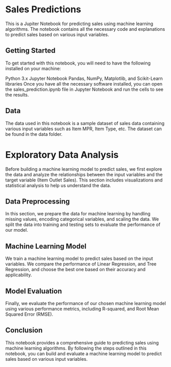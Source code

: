# Sales Predictions
This is a Jupiter Notebook for predicting sales using machine learning algorithms. The notebook contains all the necessary code and explanations to predict sales based on various input variables.

## Getting Started
To get started with this notebook, you will need to have the following installed on your machine:

Python 3.x
Jupyter Notebook
Pandas, NumPy, Matplotlib, and Scikit-Learn libraries
Once you have all the necessary software installed, you can open the sales_prediction.ipynb file in Jupyter Notebook and run the cells to see the results.

## Data
The data used in this notebook is a sample dataset of sales data containing various input variables such as Item MPR, Item Type, etc. The dataset can be found in the data folder.

# Exploratory Data Analysis
Before building a machine learning model to predict sales, we first explore the data and analyze the relationships between the input variables and the target variable (Item Outlet Sales). This section includes visualizations and statistical analysis to help us understand the data.

## Data Preprocessing
In this section, we prepare the data for machine learning by handling missing values, encoding categorical variables, and scaling the data. We split the data into training and testing sets to evaluate the performance of our model.

## Machine Learning Model
We train a machine learning model to predict sales based on the input variables. We compare the performance of Linear Regression, and Tree Regression, and choose the best one based on their accuracy and applicability.

## Model Evaluation
Finally, we evaluate the performance of our chosen machine learning model using various performance metrics, including R-squared, and Root Mean Squared Error (RMSE).

## Conclusion
This notebook provides a comprehensive guide to predicting sales using machine learning algorithms. By following the steps outlined in this notebook, you can build and evaluate a machine learning model to predict sales based on various input variables.
